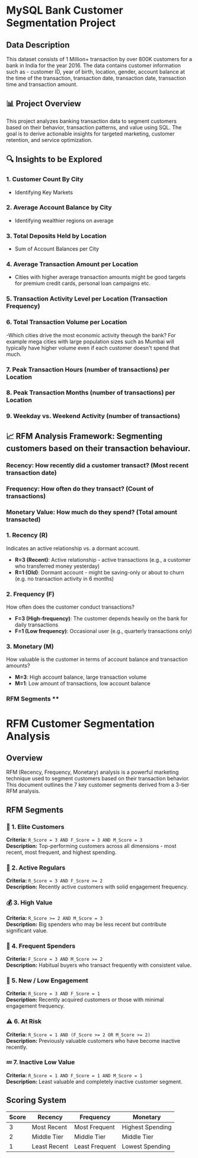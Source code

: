 # MySQL Bank Customer Segmentation Project

## Data Description

This dataset consists of 1 Million+ transaction by over 800K customers for a bank in India for the year 2016. The data contains customer information such as - customer ID, year of birth, location, gender, account balance at the time of the transaction, transaction date, transaction date, transaction time and transaction amount.

## 📊 Project Overview
This project analyzes banking transaction data to segment customers based on their behavior, transaction patterns, and value using SQL. The goal is to derive actionable insights for targeted marketing, customer retention, and service optimization.

## 🔍 Insights to be Explored

### 1. Customer Count By City
- Identifying Key Markets

### 2. Average Account Balance by City
- Identifying wealthier regions on average

### 3. Total Deposits Held by Location
- Sum of Account Balances per City 

### 4. Average Transaction Amount per Location
- Cities with higher average transaction amounts might be good targets for premium credit cards, personal loan campaigns etc.
  
### 5. Transaction Activity Level per Location (Transaction Frequency)

### 6. Total Transaction Volume per Location
-Which cities drive the most economic activity theough the bank? For example mega cities with large population sizes such as Mumbai will typically have higher volume even if each customer doesn't spend that much.

### 7. Peak Transaction Hours (number of transactions) per Location

### 8. Peak Transaction Months (number of transactions) per Location

### 9. Weekday vs. Weekend Activity (number of transactions)

## 📈 RFM Analysis Framework: Segmenting customers based on their transaction behaviour.
### Recency: How recently did a customer transact? (Most recent transaction date)
### Frequency: How often do they transact? (Count of transactions)
### Monetary Value: How much do they spend? (Total amount transacted)

### 1. **Recency (R)**
Indicates an active relationship vs. a dormant account.
- **R=3 (Recent)**: Active relationship - active transactions (e.g., a customer who transferred money yesterday)
- **R=1 (Old)**: Dormant account - might be saving-only or about to churn (e.g. no transaction activity in 6 months)

### 2. **Frequency (F)**
How often does the customer conduct transactions?
- **F=3 (High-frequency)**: The customer depends heavily on the bank for daily transactions
- **F=1 (Low frequency)**: Occasional user (e.g., quarterly transactions only)

### 3. **Monetary (M)**
How valuable is the customer in terms of account balance and transaction amounts?
- **M=3**: High account balance, large transaction volume
- **M=1**: Low amount of transactions, low account balance
### RFM Segments **
# RFM Customer Segmentation Analysis

## Overview
RFM (Recency, Frequency, Monetary) analysis is a powerful marketing technique used to segment customers based on their transaction behavior. This document outlines the 7 key customer segments derived from a 3-tier RFM analysis.

## RFM Segments

### 🥇 1. Elite Customers
**Criteria:** `R_Score = 3 AND F_Score = 3 AND M_Score = 3`  
**Description:** Top-performing customers across all dimensions - most recent, most frequent, and highest spending.

### 🔄 2. Active Regulars  
**Criteria:** `R_Score = 3 AND F_Score >= 2`  
**Description:** Recently active customers with solid engagement frequency.

### 💰 3. High Value
**Criteria:** `R_Score >= 2 AND M_Score = 3`  
**Description:** Big spenders who may be less recent but contribute significant value.

### 🛒 4. Frequent Spenders
**Criteria:** `F_Score = 3 AND M_Score >= 2`  
**Description:** Habitual buyers who transact frequently with consistent value.

### 🌱 5. New / Low Engagement
**Criteria:** `R_Score = 3 AND F_Score = 1`  
**Description:** Recently acquired customers or those with minimal engagement frequency.

### ⚠️ 6. At Risk
**Criteria:** `R_Score = 1 AND (F_Score >= 2 OR M_Score >= 2)`  
**Description:** Previously valuable customers who have become inactive recently.

### 💤 7. Inactive Low Value
**Criteria:** `R_Score = 1 AND F_Score = 1 AND M_Score = 1`  
**Description:** Least valuable and completely inactive customer segment.

## Scoring System
| Score | Recency | Frequency | Monetary |
|-------|---------|-----------|----------|
| 3 | Most Recent | Most Frequent | Highest Spending |
| 2 | Middle Tier | Middle Tier | Middle Tier |
| 1 | Least Recent | Least Frequent | Lowest Spending |
